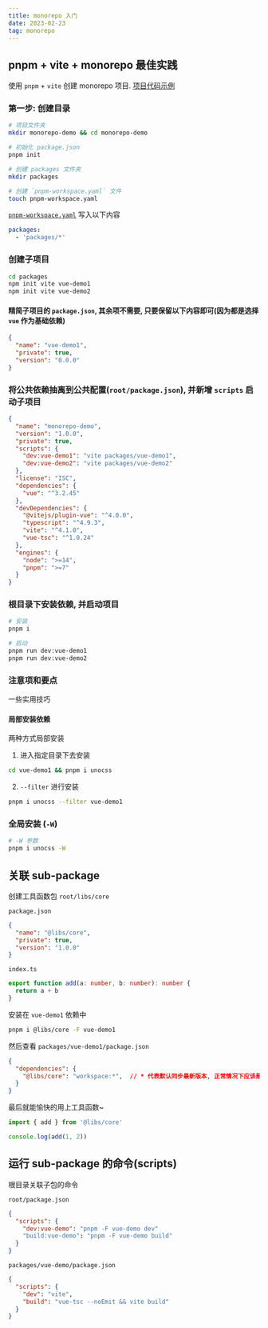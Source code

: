 ```yaml
---
title: monorepo 入门
date: 2023-02-23
tag: monorepo
---
```


## pnpm + vite + monorepo 最佳实践

使用 `pnpm` + `vite` 创建 monorepo 项目. [项目代码示例](https://github.com/MrZhouZh/monorepo-demo)

### 第一步: **创建目录**

```sh
# 项目文件夹
mkdir monorepo-demo && cd monorepo-demo

# 初始化 package.json
pnpm init

# 创建 packages 文件夹
mkdir packages

# 创建 `pnpm-workspace.yaml` 文件
touch pnpm-workspace.yaml
```

[`pnpm-workspace.yaml`](https://pnpm.io/pnpm-workspace_yaml) 写入以下内容

```yaml
packages:
  - 'packages/*'
```

### 创建子项目

```sh
cd packages
npm init vite vue-demo1
npm init vite vue-demo2
```

#### 精简子项目的 `package.json`, 其余项不需要, 只要保留以下内容即可(因为都是选择 `vue` 作为基础依赖)

```json
{
  "name": "vue-demo1",
  "private": true,
  "version": "0.0.0"
}
```

### 将公共依赖抽离到公共配置(`root/package.json`), 并新增 `scripts` 启动子项目

```json
{
  "name": "monorepo-demo",
  "version": "1.0.0",
  "private": true,
  "scripts": {
    "dev:vue-demo1": "vite packages/vue-demo1",
    "dev:vue-demo2": "vite packages/vue-demo2"
  },
  "license": "ISC",
  "dependencies": {
    "vue": "^3.2.45"
  },
  "devDependencies": {
    "@vitejs/plugin-vue": "^4.0.0",
    "typescript": "^4.9.3",
    "vite": "^4.1.0",
    "vue-tsc": "^1.0.24"
  },
  "engines": {
    "node": ">=14",
    "pnpm": ">=7"
  }
}
```

### 根目录下安装依赖, 并启动项目

```sh
# 安装
pnpm i

# 启动
pnpm run dev:vue-demo1
pnpm run dev:vue-demo2
```

### 注意项和要点

一些实用技巧

#### 局部安装依赖

两种方式局部安装

1. 进入指定目录下去安装

```sh
cd vue-demo1 && pnpm i unocss
```

2. `--filter` 进行安装

```sh
pnpm i unocss --filter vue-demo1
```

### 全局安装 (`-W`)

```sh
# -W 参数
pnpm i unocss -W
```

## 关联 sub-package



创建工具函数包 `root/libs/core`

`package.json`

```json
{
  "name": "@libs/core",
  "private": true,
  "version": "1.0.0"
}
```

`index.ts`

```ts
export function add(a: number, b: number): number {
  return a + b
}
```

安装在 `vue-demo1` 依赖中

```sh
pnpm i @libs/core -F vue-demo1
```

然后查看 `packages/vue-demo1/package.json`

```json
{
  "dependencies": {
    "@libs/core": "workspace:*",  // * 代表默认同步最新版本, 正常情况下应该是 ^1.0.0
  }
}
```

最后就能愉快的用上工具函数~

```ts
import { add } from '@libs/core'

console.log(add(1, 2))
```


## 运行 sub-package 的命令(scripts)

根目录关联子包的命令

`root/package.json`

```json
{
  "scripts": {
    "dev:vue-demo": "pnpm -F vue-demo dev"
    "build:vue-demo": "pnpm -F vue-demo build"
  }
}
```

`packages/vue-demo/package.json`

```json
{
  "scripts": {
    "dev": "vite",
    "build": "vue-tsc --noEmit && vite build"
  }
}
```

